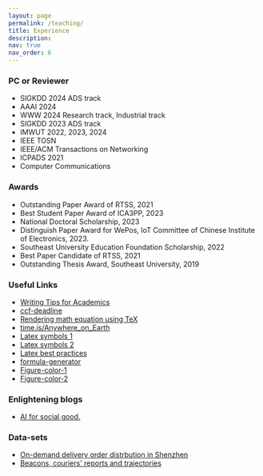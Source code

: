 ```yaml
---
layout: page
permalink: /teaching/
title: Experience
description: 
nav: true
nav_order: 6
---
```


### PC or Reviewer

* SIGKDD 2024 ADS track
* AAAI 2024
* WWW 2024 Research track, Industrial track
* SIGKDD 2023 ADS track
* IMWUT 2022, 2023, 2024
* IEEE TOSN
* IEEE/ACM Transactions on Networking
* ICPADS 2021 
* Computer Communications

### Awards

* Outstanding Paper Award of RTSS, 2021
* Best Student Paper Award of ICA3PP, 2023
* National Doctoral Scholarship, 2023 
* Distinguish Paper Award for WePos, IoT Committee of Chinese Institute of Electronics, 2023.
* Southeast University Education Foundation Scholarship, 2022
* Best Paper Candidate of RTSS, 2021
* Outstanding Thesis Award, Southeast University, 2019


### Useful Links 

* [Writing Tips for Academics](https://greatresearch.org/2013/10/11/storytelling-101-writing-tips-for-academics/)
* [ccf-deadline](https://ccfddl.github.io/)
* [Rendering math equation using TeX](https://matplotlib.org/stable/gallery/text_labels_and_annotations/tex_demo.html)
* [time.is/Anywhere_on_Earth](https://time.is/Anywhere_on_Earth)
* [Latex symbols 1](https://oeis.org/wiki/List_of_LaTeX_mathematical_symbols)
* [Latex symbols 2](https://artofproblemsolving.com/wiki/index.php/LaTeX:Symbols) 
* [Latex best practices](https://www.acm.org/publications/taps/latex-best-practices)
* [formula-generator](http://formula-generator.com/)
* [Figure-color-1](https://htmlcolorcodes.com/color-chart/flat-design-color-chart/)
* [Figure-color-2](https://cmap-docs.readthedocs.io/en/latest/catalog/)

### Enlightening blogs
* [AI for social good.](https://yoshuabengio.org/2021/05/10/when-maximizing-individual-interests-can-make-us-all-lose-usually-some-losing-more-than-others/)


### Data-sets

* [On-demand delivery order distrbution in Shenzhen](https://tianchi.aliyun.com/dataset/dataDetail?dataId=106807)
* [Beacons, couriers' reports and trajectories](https://tianchi.aliyun.com/dataset/dataDetail?dataId=76359)